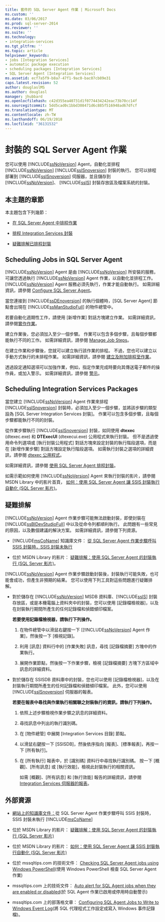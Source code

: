 ```yaml
---
title: 套件的 SQL Server Agent 作業 | Microsoft Docs
ms.custom: ''
ms.date: 03/06/2017
ms.prod: sql-server-2014
ms.reviewer: ''
ms.suite: ''
ms.technology:
- integration-services
ms.tgt_pltfrm: ''
ms.topic: article
helpviewer_keywords:
- jobs [Integration Services]
- automatic package execution
- scheduling packages [Integration Services]
- SQL Server Agent [Integration Services]
ms.assetid: ecf7a5f9-b8a7-47f1-9ac0-bac07cb89e31
caps.latest.revision: 52
author: douglaslMS
ms.author: douglasl
manager: jhubbard
ms.openlocfilehash: c42d355ea40731d1f0774434242eac73b70cc14f
ms.sourcegitcommit: 5dd5cad0c1bbd308471d6c885f516948ad67dfcf
ms.translationtype: MT
ms.contentlocale: zh-TW
ms.lasthandoff: 06/19/2018
ms.locfileid: "36131532"
---
```

# <a name="sql-server-agent-jobs-for-packages"></a>封裝的 SQL Server Agent 作業
  您可以使用 [!INCLUDE[ssNoVersion](../../includes/ssnoversion-md.md)] Agent，自動化並排程 [!INCLUDE[ssNoVersion](../../includes/ssnoversion-md.md)] [!INCLUDE[ssISnoversion](../../includes/ssisnoversion-md.md)] 封裝的執行。 您可以排程部署到 [!INCLUDE[ssISnoversion](../../includes/ssisnoversion-md.md)] 伺服器，並且儲存到 [!INCLUDE[ssNoVersion](../../includes/ssnoversion-md.md)]、 [!INCLUDE[ssIS](../../includes/ssis-md.md)] 封裝存放區及檔案系統的封裝。  
  
## <a name="sections-in-this-topic"></a>本主題的章節  
 本主題包含下列幾節：  
  
-   [在 SQL Server Agent 中排程作業](#jobs)  
  
-   [排程 Integration Services 封裝](#packages)  
  
-   [疑難排解已排程封裝](#trouble)  
  
##  <a name="jobs"></a> Scheduling Jobs in SQL Server Agent  
 [!INCLUDE[ssNoVersion](../../includes/ssnoversion-md.md)] Agent 是由 [!INCLUDE[ssNoVersion](../../includes/ssnoversion-md.md)] 所安裝的服務，可讓您透過執行 [!INCLUDE[ssNoVersion](../../includes/ssnoversion-md.md)] Agent 作業，以自動化並排程工作。 [!INCLUDE[ssNoVersion](../../includes/ssnoversion-md.md)] Agent 服務必須先執行，作業才能自動執行。 如需詳細資訊，請參閱 [Configure SQL Server Agent](../../ssms/agent/configure-sql-server-agent.md)。  
  
 當您連接到 [!INCLUDE[ssDEnoversion](../../includes/ssdenoversion-md.md)] 的執行個體時，[SQL Server Agent] 節點會出現在 [!INCLUDE[ssManStudioFull](../../includes/ssmanstudiofull-md.md)] 的物件總管中。  
  
 若要自動化週期性工作，請使用 [新增作業] 對話方塊建立作業。 如需詳細資訊，請參閱[實作作業](../../ssms/agent/implement-jobs.md)。  
  
 建立作業後，您必須加入至少一個步驟。 作業可以包含多個步驟，且每個步驟都能執行不同的工作。 如需詳細資訊，請參閱 [Manage Job Steps](../../ssms/agent/manage-job-steps.md)。  
  
 在建立作業和步驟後，您就可以建立執行該作業的排程。 不過，您也可以建立以手動方式執行的未排程作業。 如需詳細資訊，請參閱 [建立及附加排程至作業](../../ssms/agent/create-and-attach-schedules-to-jobs.md)。  
  
 透過設定通知選項可以加強作業，例如，指定作業完成時要向其傳送電子郵件的操作員，或加入警示。 如需詳細資訊，請參閱 [警示](../../ssms/agent/alerts.md)。  
  
##  <a name="packages"></a> Scheduling Integration Services Packages  
 當您建立 [!INCLUDE[ssNoVersion](../../includes/ssnoversion-md.md)] Agent 作業來排程 [!INCLUDE[ssISnoversion](../../includes/ssisnoversion-md.md)] 封裝時，必須加入至少一個步驟，並將該步驟的類型設為 [SQL Server Integration Services 封裝]。 作業可以包含多個步驟，且每個步驟都能執行不同的封裝。  
  
 從作業步驟執行 [!INCLUDE[ssISnoversion](../../includes/ssisnoversion-md.md)] 封裝，如同使用 **dtexec** (dtexec.exe) 和 **DTExecUI** (dtexecui.exe) 公用程式來執行封裝。 但不是透過使用命令列選項或 [執行封裝公用程式] 對話方塊來設定封裝的執行階段選項，而是在 [新增作業步驟] 對話方塊設定執行階段選項。 如需執行封裝之選項的詳細資訊，請參閱 [dtexec 公用程式](dtexec-utility.md)。  
  
 如需詳細資訊，請參閱 [使用 SQL Server Agent 排程封裝](../schedule-a-package-by-using-sql-server-agent.md)。  
  
 如需示範如何使用 [!INCLUDE[ssNoVersion](../../includes/ssnoversion-md.md)] Agent 來執行封裝的影片，請參閱 MSDN Library 中的影片首頁， [如何：使用 SQL Server Agent 讓 SSIS 封裝執行自動化 (SQL Server 影片)](http://go.microsoft.com/fwlink/?LinkId=141771)。  
  
##  <a name="trouble"></a> 疑難排解  
 [!INCLUDE[ssNoVersion](../../includes/ssnoversion-md.md)] Agent 作業步驟可能無法啟動封裝，即使封裝在 [!INCLUDE[ssBIDevStudioFull](../../includes/ssbidevstudiofull-md.md)] 中以及從命令列都順利執行。 此問題有一些常見的原因，以及數個建議的解決方案。 如需詳細資訊，請參閱下列資源。  
  
-   [!INCLUDE[msCoName](../../includes/msconame-md.md)] 知識庫文件： [從 SQL Server Agent 作業步驟呼叫 SSIS 封裝時，SSIS 封裝未執行](http://support.microsoft.com/kb/918760)  
  
-   位於 MSDN Library 的影片： [疑難排解：使用 SQL Server Agent 的封裝執行 (SQL Server 影片)](http://go.microsoft.com/fwlink/?LinkId=141772)。  
  
 [!INCLUDE[ssNoVersion](../../includes/ssnoversion-md.md)] Agent 作業步驟啟動封裝後，封裝執行可能失敗，也可能會成功，但產生非預期的結果。 您可以使用下列工具對這些問題進行疑難排解。  
  
-   對於儲存在 [!INCLUDE[ssNoVersion](../../includes/ssnoversion-md.md)] MSDB 資料庫、[!INCLUDE[ssIS](../../includes/ssis-md.md)] 封裝存放區，或是本機電腦上資料夾中的封裝，您可以使用 [記錄檔檢視器]，以及在封裝執行期間所產生的任何記錄檔和偵錯傾印檔案。  
  
     **若要使用記錄檔檢視器，請執行下列操作。**  
  
    1.  在物件總管中以滑鼠右鍵按一下 [[!INCLUDE[ssNoVersion](../../includes/ssnoversion-md.md)] Agent 作業]，然後按一下 [檢視記錄]。  
  
    2.  利用 [訊息] 資料行中的 [作業失敗] 訊息，尋找 [記錄檔摘要] 方塊中的作業執行。  
  
    3.  展開作業節點，然後按一下作業步驟，檢視 [記錄檔摘要] 方塊下方區域中訊息的詳細資料。  
  
-   對於儲存在 SSISDB 資料庫中的封裝，您也可以使用 [記錄檔檢視器]，以及在封裝執行期間所產生的任何記錄檔和偵錯傾印檔案。 此外，您可以使用 [!INCLUDE[ssISnoversion](../../includes/ssisnoversion-md.md)] 伺服器的報表。  
  
     **若要在報表中尋找與作業執行相關聯之封裝執行的資訊，請執行下列操作。**  
  
    1.  依照上述步驟檢視作業步驟之訊息的詳細資料。  
  
    2.  尋找訊息中列出的執行識別碼。  
  
    3.  在 [物件總管] 中展開 [Integration Services 目錄] 節點。  
  
    4.  以滑鼠右鍵按一下 [SSISDB]，然後依序指向 [報表]、[標準報表]，再按一下 [所有執行]。  
  
    5.  在 [所有執行] 報表中，於 [識別碼] 資料行中尋找執行識別碼。 按一下 [概觀]、[所有訊息] 或 [執行效能]，檢視此封裝執行的相關資訊。  
  
         如需 [概觀]、[所有訊息] 和 [執行效能] 報告的詳細資訊，請參閱 [Integration Services 伺服器的報表](../reports-for-the-integration-services-server.md)。  
  
## <a name="external-resources"></a>外部資源  
  
-   [網站上的知識庫文件：](http://support.microsoft.com/kb/918760)從 SQL Server Agent 作業步驟呼叫 SSIS 封裝時，SSIS 封裝未執行 [!INCLUDE[msCoName](../../includes/msconame-md.md)]  
  
-   位於 MSDN Library 的影片： [疑難排解：使用 SQL Server Agent 的封裝執行 (SQL Server 影片)](http://go.microsoft.com/fwlink/?LinkId=141772)  
  
-   位於 MSDN Library 的影片： [如何：使用 SQL Server Agent 讓 SSIS 封裝執行自動化 (SQL Server 影片)](http://go.microsoft.com/fwlink/?LinkId=141771)  
  
-   位於 mssqltips.com 的技術文件： [Checking SQL Server Agent jobs using Windows PowerShell](http://go.microsoft.com/fwlink/?LinkId=165675)(使用 Windows PowerShell 檢查 SQL Server Agent 作業)  
  
-   mssqltips.com 上的技術文件： [Auto alert for SQL Agent jobs when they are enabled or disabled](http://go.microsoft.com/fwlink/?LinkId=165676)(於 SQL Agent 作業已啟用或停用時自動警示)  
  
-   mssqltips.com 上的部落格文章： [Configuring SQL Agent Jobs to Write to Windows Event Log](http://go.microsoft.com/fwlink/?LinkId=220745)(將 SQL 代理程式工作設定成寫入 Windows 事件記錄檔)。  
  
  